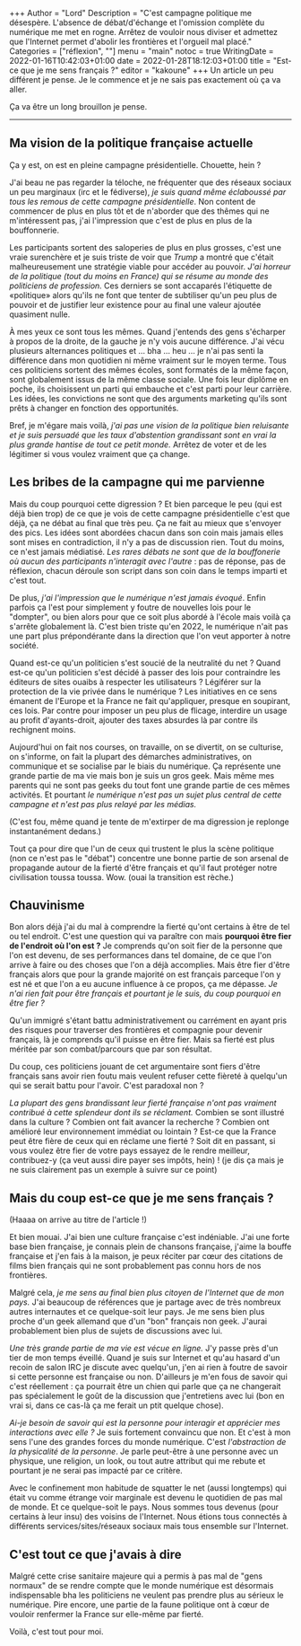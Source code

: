 +++
Author = "Lord"
Description = "C'est campagne politique me désespère. L'absence de débat/d'échange et l'omission complète du numérique me met en rogne. Arrêtez de vouloir nous diviser et admettez que l'Internet permet d'abolir les frontières et l'orgueil mal placé."
Categories = ["réflexion", ""]
menu = "main"
notoc = true
WritingDate = 2022-01-16T10:42:03+01:00
date = 2022-01-28T18:12:03+01:00
title = "Est-ce que je me sens français ?"
editor = "kakoune"
+++
Un article un peu différent je pense.
Je le commence et je ne sais pas exactement où ça va aller.

Ça va être un long brouillon je pense.

-------------

## Ma vision de la politique française actuelle
Ça y est, on est en pleine campagne présidentielle.
Chouette, hein ?

J'ai beau ne pas regarder la téloche, ne fréquenter que des réseaux sociaux un peu marginaux (irc et le fédiverse), *je suis quand même éclaboussé par tous les remous de cette campagne présidentielle*.
Non content de commencer de plus en plus tôt et de n'aborder que des thêmes qui ne m'intéressent pas, j'ai l'impression que c'est de plus en plus de la bouffonnerie.

Les participants sortent des saloperies de plus en plus grosses, c'est une vraie surenchère et je suis triste de voir que *Trump* a montré que c'était malheureusement une stratégie viable pour accéder au pouvoir.
*J'ai horreur de la politique (tout du moins en France) qui se résume au monde des politiciens de profession.*
Ces derniers se sont accaparés l'étiquette de «politique» alors qu'ils ne font que tenter de subtiliser qu'un peu plus de pouvoir et de justifier leur existence pour au final une valeur ajoutée quasiment nulle.

À mes yeux ce sont tous les mêmes.
Quand j'entends des gens s'écharper à propos de la droite, de la gauche je n'y vois aucune différence.
J'ai vécu plusieurs alternances politiques et … bha … heu … je n'ai pas senti la différence dans mon quotidien ni même vraiment sur le moyen terme.
Tous ces politiciens sortent des mêmes écoles, sont formatés de la même façon, sont globalement issus de la même classe sociale.
Une fois leur diplôme en poche, ils choisissent un parti qui embauche et c'est parti pour leur carrière.
Les idées, les convictions ne sont que des arguments marketing qu'ils sont prêts à changer en fonction des opportunités.

Bref, je m'égare mais voilà, *j'ai pas une vision de la politique bien reluisante et je suis persuadé que les taux d'abstention grandissant sont en vrai la plus grande hantise de tout ce petit monde.*
Arrêtez de voter et de les légitimer si vous voulez vraiment que ça change.

## Les bribes de la campagne qui me parvienne
Mais du coup pourquoi cette digression ?
Et bien parceque le peu (qui est déjà bien trop) de ce que je vois de cette campagne présidentielle c'est que déjà, ça ne débat au final que très peu.
Ça ne fait au mieux que s'envoyer des pics.
Les idées sont abordées chacun dans son coin mais jamais elles sont mises en contradiction, il n'y a pas de discussion rien.
Tout du moins, ce n'est jamais médiatisé.
*Les rares débats ne sont que de la bouffonerie où aucun des participants n'interagit avec l'autre* : pas de réponse, pas de réflexion, chacun déroule son script dans son coin dans le temps imparti et c'est tout.

De plus, *j'ai l'impression que le numérique n'est jamais évoqué*.
Enfin parfois ça l'est pour simplement y foutre de nouvelles lois pour le "dompter", ou bien alors pour que ce soit plus abordé à l'école mais voilà ça s'arrête globalement là.
C'est bien triste qu'en 2022, le numérique n'ait pas une part plus prépondérante dans la direction que l'on veut apporter à notre société.

Quand est-ce qu'un politicien s'est soucié de la neutralité du net ?
Quand est-ce qu'un politicien s'est décidé à passer des lois pour contraindre les éditeurs de sites ouaibs à respecter les utilisateurs ?
Légiférer sur la protection de la vie privée dans le numérique ?
Les initiatives en ce sens émanent de l'Europe et la France ne fait qu'appliquer, presque en soupirant, ces lois.
Par contre pour imposer un peu plus de flicage, interdire un usage au profit d'ayants-droit, ajouter des taxes absurdes là par contre ils rechignent moins.

Aujourd'hui on fait nos courses, on travaille, on se divertit, on se culturise, on s'informe, on fait la plupart des démarches administratives, on communique et se socialise par le biais du numérique.
Ça représente une grande partie de ma vie mais bon je suis un gros geek.
Mais même mes parents qui ne sont pas geeks du tout font une grande partie de ces mêmes activités.
Et pourtant *le numérique n'est pas un sujet plus central de cette campagne et n'est pas plus relayé par les médias.*

(C'est fou, même quand je tente de m'extirper de ma digression je replonge instantanément dedans.)

Tout ça pour dire que l'un de ceux qui trustent le plus la scène politique (non ce n'est pas le "débat") concentre une bonne partie de son arsenal de propagande autour de la fierté d'être français et qu'il faut protéger notre civilisation toussa toussa.
Wow.
(ouai la transition est rèche.)

## Chauvinisme
Bon alors déjà j'ai du mal à comprendre la fierté qu'ont certains à être de tel ou tel endroit.
C'est une question qui va paraître con mais **pourquoi être fier de l'endroit où l'on est ?**
Je comprends qu'on soit fier de la personne que l'on est devenu, de ses performances dans tel domaine, de ce que l'on arrive à faire ou des choses que l'on a déjà accomplies.
Mais être fier d'être français alors que pour la grande majorité on est français parceque l'on y est né et que l'on a eu aucune influence à ce propos, ça me dépasse.
*Je n'ai rien fait pour être français et pourtant je le suis, du coup pourquoi en être fier ?*

Qu'un immigré s'étant battu administrativement ou carrément en ayant pris des risques pour traverser des frontières et compagnie pour devenir français, là je comprends qu'il puisse en être fier.
Mais sa fierté est plus méritée par son combat/parcours que par son résultat.

Du coup, ces politiciens jouant de cet argumentaire sont fiers d'être français sans avoir rien foutu mais veulent refuser cette fièreté à quelqu'un qui se serait battu pour l'avoir.
C'est paradoxal non ?

*La plupart des gens brandissant leur fierté française n'ont pas vraiment contribué à cette splendeur dont ils se réclament.*
Combien se sont illustré dans la culture ?
Combien ont fait avancer la recherche ?
Combien ont amélioré leur environnement immédiat ou lointain ?
Est-ce que la France peut être fière de ceux qui en réclame une fierté ?
Soit dit en passant, si vous voulez être fier de votre pays essayez de le rendre meilleur, contribuez-y (ça veut aussi dire payer ses impôts, hein) !
(je dis ça mais je ne suis clairement pas un exemple à suivre sur ce point)

## Mais du coup est-ce que je me sens français ?
(Haaaa on arrive au titre de l'article !)

Et bien mouai.
J'ai bien une culture française c'est indéniable.
J'ai une forte base bien française, je connais plein de chansons française, j'aime la bouffe française et j'en fais à la maison, je peux réciter par cœur des citations de films bien français qui ne sont probablement pas connu hors de nos frontières.

Malgré cela, *je me sens au final bien plus citoyen de l'Internet que de mon pays.*
J'ai beaucoup de références que je partage avec de très nombreux autres internautes et ce quelque-soit leur pays.
Je me sens bien plus proche d'un geek allemand que d'un "bon" français non geek.
J'aurai probablement bien plus de sujets de discussions avec lui.

*Une très grande partie de ma vie est vécue en ligne.*
J'y passe près d'un tier de mon temps éveillé.
Quand je suis sur Internet et qu'au hasard d'un recoin de salon IRC je discute avec quelqu'un, j'en ai rien à foutre de savoir si cette personne est française ou non.
D'ailleurs je m'en fous de savoir qui c'est réellement : ça pourrait être un chien qui parle que ça ne changerait pas spécialement le goût de la discussion que j'entretiens avec lui (bon en vrai si, dans ce cas-là ça me ferait un ptit quelque chose).

*Ai-je besoin de savoir qui est la personne pour interagir et apprécier mes interactions avec elle ?*
Je suis fortement convaincu que non.
Et c'est à mon sens l'une des grandes forces du monde numérique.
C'est *l'abstraction de la physicalité de la personne*.
Je parle peut-être à une personne avec un physique, une religion, un look, ou tout autre attribut qui me rebute et pourtant je ne serai pas impacté par ce critère.

Avec le confinement mon habitude de squatter le net (aussi longtemps) qui était vu comme étrange voir marginale est devenu le quotidien de pas mal de monde.
Et ce quelque-soit le pays.
Nous sommes tous devenus (pour certains à leur insu) des voisins de l'Internet.
Nous étions tous connectés à différents services/sites/réseaux sociaux mais tous ensemble sur l'Internet.

## C'est tout ce que j'avais à dire
Malgré cette crise sanitaire majeure qui a permis à pas mal de "gens normaux" de se rendre compte que le monde numérique est désormais indispensable bha les politiciens ne veulent pas prendre plus au sérieux le numérique.
Pire encore, une partie de la faune politique ont à cœur de vouloir renfermer la France sur elle-même par fierté.

Voilà, c'est tout pour moi.
